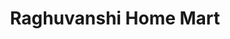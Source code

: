 ---
title: "Raghuvanshi Home Mart"
url: /bangalore/raghuvanshi-home-mart-beside-dsr-apt/
shop: Eisenwaren
---